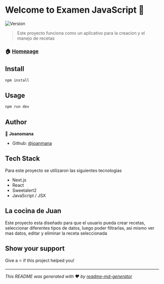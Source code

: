 # Welcome to Examen JavaScript 👋
![Version](https://img.shields.io/badge/version-0.1.0-blue.svg?cacheSeconds=2592000)

> Este proyecto funciona como un aplicativo para la creacion y el manejo de recetas

### 🏠 [Homepage](https://examen-java-script-omana-joan.vercel.app/)

## Install

```sh
npm install
```

## Usage

```sh
npm run dev
```

## Author

👤 **Joanomana**

* Github: [@joanmana](https://github.com/joanmana)

## Tech Stack

Para este proyecto se utilizaron las siguientes tecnologias

* Next.js
* React
* Sweetalert2
* JavaScript / JSX

## La cocina de Juan
Este proyecto esta diseñado para que el usuario pueda crear recetas, seleccionar diferentes tipos de datos, luego poder filtrarlas, asi mismo ver mas datos, editar y eliminar la receta seleccionada

## Show your support

Give a ⭐️ if this project helped you!


***
_This README was generated with ❤️ by [readme-md-generator](https://github.com/kefranabg/readme-md-generator)_
